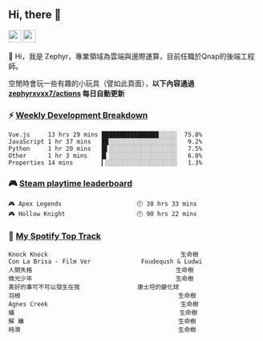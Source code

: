 <!--
**zephyrxvxx7/zephyrxvxx7** is a ✨ _special_ ✨ repository because its `README.md` (this file) appears on your GitHub profile.

Here are some ideas to get you started:

- 🔭 I’m currently working on ...
- 🌱 I’m currently learning ...
- 👯 I’m looking to collaborate on ...
- 🤔 I’m looking for help with ...
- 💬 Ask me about ...
- 📫 How to reach me: ...
- 😄 Pronouns: ...
- ⚡ Fun fact: ...
-->

## Hi, there 👋

<a href="https://www.instagram.com/zephyrxvxx7/"><img src="https://img.shields.io/badge/instagram-3f729b?&style=for-the-badge&logo=instagram&logoColor=white" height=25></a>
<a href="https://zephyrxvxx7.me/"><img src="https://img.shields.io/badge/blog-gray?&style=for-the-badge&logo=hexo&logoColor=white" height=25></a>

👋 Hi，我是 Zephyr，專業領域為雲端與邊際運算，目前任職於Qnap的後端工程師。

空閒時會玩一些有趣的小玩具（譬如此頁面），**以下內容通過 [zephyrxvxx7/actions](https://github.com/zephyrxvxx7/zephyrxvxx7/actions) 每日自動更新**

### ⚡ [Weekly Development Breakdown](https://gist.github.com/zephyrxvxx7/ee1787313f0772b51494d051b5edde7f)

<!-- code_time start -->

```text
Vue.js     13 hrs 29 mins ███████████████▉░░░░░  75.8%
JavaScript 1 hr 37 mins   █▉░░░░░░░░░░░░░░░░░░░   9.2%
Python     1 hr 20 mins   █▌░░░░░░░░░░░░░░░░░░░   7.5%
Other      1 hr 3 mins    █▎░░░░░░░░░░░░░░░░░░░   6.0%
Properties 14 mins        ▎░░░░░░░░░░░░░░░░░░░░   1.3%
```

<!-- code_time end -->

### 🎮 [Steam playtime leaderboard](https://gist.github.com/zephyrxvxx7/f77b8978877f959b69d84723c43a4a64)

<!-- steam_time start -->

```text
🎮 Apex Legends                     🕘 38 hrs 33 mins
🎮 Hollow Knight                    🕘 90 hrs 22 mins
```

<!-- steam_time end -->

### 🎵 [My Spotify Top Track](https://gist.github.com/zephyrxvxx7/fe159fde5ec9ebea27e03dd63a71e78f)

<!-- spotify_track start -->

```text
Knock Knock                                     生命樹
Con La Brisa - Film Ver              Foudeqush & Ludwi
人間失格                                        生命樹
微光少年                                        生命樹
美好的事可不可以發生在我                康士坦的變化球
羽根                                            生命樹
Agnes Creek                                     生命樹
蟻                                              生命樹
解 離                                           生命樹
時漪                                            生命樹
```

<!-- spotify_track end -->
